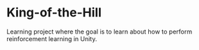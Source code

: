 # King-of-the-Hill
Learning project where the goal is to learn about how to perform reinforcement learning in Unity.
